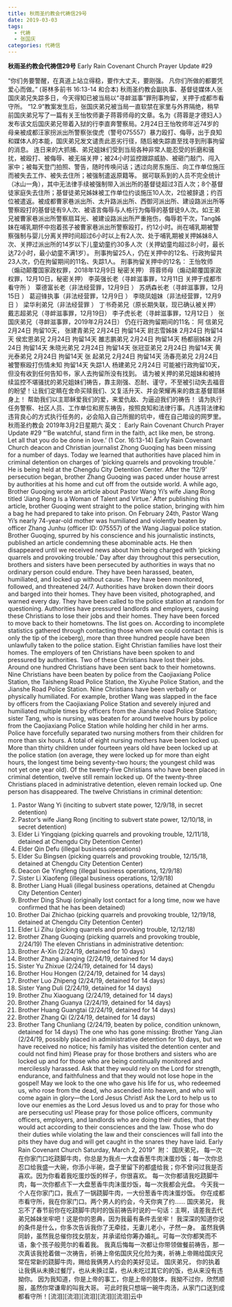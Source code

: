 ```yaml
---
title: 秋雨圣约教会代祷信29号
date: 2019-03-03 
tags:
  - 代祷
  - 张国庆
categories: 代祷信
---
```

**秋雨圣约教会代祷信29号**
Early Rain Covenant Church Prayer Update #29

“你们务要警醒，在真道上站立得稳，要作大丈夫，要刚强。 凡你们所做的都要凭爱心而做。” (哥林多前书 16:13-14 和合本)
秋雨圣约教会副执事、基督徒媒体人张国庆弟兄失踪多日，今天得知已被当局以“寻衅滋事”罪刑事拘留，关押于成都市看守所。
“12.9”教案发生后，张国庆弟兄被当局一直软禁在家里与外界隔绝，稍早前国庆弟兄写了一篇有关王怡牧师妻子蒋蓉师母的文章。名为《蒋蓉是才德妇人》 发布该文后国庆弟兄带着入狱的行李直奔警察局。2月24日王怡牧师年近74岁的母亲被成都汪家拐派出所警察张俊虎（警号075557）暴力殴打、侮辱，出于良知和媒体人的本能，国庆弟兄发文谴责此恶劣行径，随后被失踪直至找寻到刑事拘留的消息。
连日来的大抓捕、弟兄姐妹们受到当局各种非常人能忍受的折磨和骚扰，被殴打、被侮辱、被无端关押；被24小时监控跟踪威胁、被砸门敲门、闯入家中；被每天登门拍照、警告，随时传唤问话；透过向房东施压、向工作单位施压而被失去工作、被失去住所；被强制遣返原籍等。
据可联系到的人员不完全统计（冰山一角），其中无法律手续被强制带入派出所的基督徒超过3百人次；8个基督徒家庭失去住所；基督徒弟兄姊妹被工作单位约谈施压10人次，2位被辞退；约百位被遣返。被成都曹家巷派出所、太升路派出所、西御河派出所、建设路派出所等警察殴打的基督徒有9人次、被语言侮辱与人格行为侮辱的基督徒9人次。如王弟兄被曹家巷派出所警察扇耳光、被建设路派出所严重拖伤，侮辱若干次，Tang姊妹在哺乳期怀中抱着孩子被曹家巷派出所警察殴打，约12小时。尚在哺乳期被警察强制与婴儿分离关押时间超过6小时以上有2人次、处于哺乳期被关押姊妹8人次、关押过派出所的14岁以下儿童幼童约30多人次（关押幼童均超过8小时，最长达72小时，最小幼童不满1岁）。
刑事拘留25人，仍在关押中的12名、行政拘留共23人次，仍在拘留期间的11名、失踪1人。
刑事拘留关押中的12名：
王怡牧师（煽动颠覆国家政权罪，2018年12月9日 秘密关押）
蒋蓉师母（煽动颠覆国家政权罪，12月10日，秘密关押）
李英强长老（寻衅滋事罪，12月11日 关押于成都市看守所 ）
覃德富长老（非法经营罪，12月9日 ）
苏炳森长老（寻衅滋事罪，12月15日 ）
葛迎锋执事（非法经营罪，12月9日 ）
李晓凤姐妹（非法经营罪，12月9日 ）
梁华利弟兄（非法经营罪 ）
丁书奇弟兄（原长期失联，现已确认被关押）
戴志超弟兄（寻衅滋事罪，12月19日）
李子虎长老（寻衅滋事罪，12月12日 ）
张国庆弟兄（寻衅滋事罪，2019年2月24日）
仍在行政拘留期间的11名：
阿 信弟兄 2月24日 拘留10天，
张建青弟兄 2月24日 拘留14天
尉志雪姊妹 2月24日 拘留14天
侯宏恩弟兄 2月24日 拘留14天
雒志鹏弟兄 2月24日 拘留14天
杨都丽姊妹 2月24日 拘留14天
朱晓光弟兄 2月24日 拘留14天
张冠亚弟兄 2月24日 拘留14天
黄光泰弟兄 2月24日 拘留14天
张 起弟兄 2月24日 拘留14天
汤春亮弟兄 2月24日 被警察殴打伤情未知 拘留14天
失踪1人
杨建弟兄 2月24日 可能被行政拘留10天，但没有收到任何告知书，家人去拘留所没有找到。
请为被关押的弟兄姐妹和被持续监控不堪骚扰的弟兄姐妹们祷告，靠主刚强、忍耐、谨守，不至被引动失去福音的盼望！让我们定睛在舍命买赎我们、又复活升天、并会荣耀再来的救主基督耶稣身上！
帮助我们以主耶稣爱我们的爱，来爱仇敌、为逼迫我们的祷告！
请为执行任务警察、社区人员、工作单位和房东祷告，按照良知和法律行事。凡违背法律和违背良心的方式执行任务的，必会陷入自己所掘的坑中，缠在自己暗设的网罗里。
秋雨圣约教会
2019年3月2日星期六
英文：
Early Rain Covenant Church Prayer Update #29
“‘Be watchful, stand firm in the faith, act like men, be strong. Let all that you do be done in love.’ (1 Cor. 16:13-14)
Early Rain Covenant Church deacon and Christian journalist Zhong Guoqing has been missing for a number of days. Today we learned that authorities have placed him in criminal detention on charges of ‘picking quarrels and provoking trouble.’ He is being held at the Chengdu City Detention Center.
After the ‘12/9’ persecution began, brother Zhang Guoqing was paced under house arrest by authorities at his home and cut off from the outside world. A while ago, Brother Guoqing wrote an article about Pastor Wang Yi’s wife Jiang Rong titled ‘Jiang Rong Is a Woman of Talent and Virtue.’ After publishing this article, brother Guoqing went straight to the police station, bringing with him a bag he had prepared to take into prison. On February 24th, Pastor Wang Yi’s nearly 74-year-old mother was humiliated and violently beaten by officer Zhang Junhu (officer ID: 075557) of the Wang Jiaguai police station. Brother Guoqing, spurred by his conscience and his journalistic instincts, published an article condemning these abominable acts. He then disappeared until we received news about him being charged with ‘picking quarrels and provoking trouble.’
Day after day throughout this persecution, brothers and sisters have been persecuted by authorities in ways that no ordinary person could endure. They have been harassed, beaten, humiliated, and locked up without cause. They have been monitored, followed, and threatened 24/7. Authorities have broken down their doors and barged into their homes. They have been visited, photographed, and warned every day. They have been called to the police station at random for questioning. Authorities have pressured landlords and employers, causing these Christians to lose their jobs and their homes. They have been forced to move back to their hometowns. The list goes on.
According to incomplete statistics gathered through contacting those whom we could contact (this is only the tip of the iceberg), more than three hundred people have been unlawfully taken to the police station. Eight Christian families have lost their homes. The employers of ten Christians have been spoken to and pressured by authorities. Two of these Christians have lost their jobs. Around one hundred Christians have been sent back to their hometowns. Nine Christians have been beaten by police from the Caojiaxiang Police Station, the Taisheng Road Police Station, the Xiyuhe Police Station, and the Jianshe Road Police Station. Nine Christians have been verbally or physically humiliated. For example, brother Wang was slapped in the face by officers from the Caojiaxiang Police Station and severely injured and humiliated multiple times by officers from the Jianshe road Police Station; sister Tang, who is nursing, was beaten for around twelve hours by police from the Caojiaxiang Police Station while holding her child in her arms. Police have forcefully separated two nursing mothers from their children for more than six hours. A total of eight nursing mothers have been locked up. More than thirty children under fourteen years old have been locked up at the police station (on average, they were locked up for more than eight hours, the longest time being seventy-two hours; the youngest child was not yet one year old).
Of the twenty-five Christians who have been placed in criminal detention, twelve still remain locked up. Of the twenty-three Christians placed in administrative detention, eleven remain locked up. One person has disappeared.
The twelve Christians in criminal detention:
1. Pastor Wang Yi (inciting to subvert state power, 12/9/18, in secret detention)
2. Pastor’s wife Jiang Rong (inciting to subvert state power, 12/10/18, in secret detention)
3. Elder Li Yingqiang (picking quarrels and provoking trouble, 12/11/18, detained at Chengdu City Detention Center)
4. Elder Qin Defu (illegal business operations)
5. Elder Su Bingsen (picking quarrels and provoking trouble, 12/15/18, detained at Chengdu City Detention Center)
6. Deacon Ge Yingfeng (illegal business operations, 12/9/18)
7. Sister Li Xiaofeng (illegal business operations, 12/9/18)
8. Brother Liang Huali (illegal business operations, detained at Chengdu City Detention Center)
9. Brother Ding Shuqi (originally lost contact for a long time, now we have confirmed that he has been detained)
10. Brother Dai Zhichao (picking quarrels and provoking trouble, 12/19/18, detained at Chengdu City Detention Center)
11. Elder Li Zihu (picking quarrels and provoking trouble, 12/12/18)
12. Brother Zhang Guoqing (picking quarrels and provoking trouble, 2/24/19)
The eleven Christians in administrative detention:
1. Brother A-Xin (2/24/19, detained for 10 days)
2. Brother Zhang Jianqing (2/24/19, detained for 14 days)
3. Sister Yu Zhixue (2/24/19, detained for 14 days)
4. Brother Hou Hongen (2/24/19, detained for 14 days)
5. Brother Luo Zhipeng (2/24/19, detained for 14 days)
6. Sister Yang Duli (2/24/19, detained for 14 days)
7. Brother Zhu Xiaoguang (2/24/19, detained for 14 days)
8. Brother Zhang Guanya (2/24/19, detained for 14 days)
9. Brother Huang Guangtai (2/24/19, detained for 14 days)
10. Brother Zhang Qi (2/24/19, detained for 14 days)
11. Brother Tang Chunliang (2/24/19, beaten by police, condition unknown, detained for 14 days)
The one who has gone missing:
Brother Yang Jian (2/24/19, possibly placed in administrative detention for 10 days, but we have received no notice; his family has visited the detention center and could not find him)
Please pray for those brothers and sisters who are locked up and for those who are being continually monitored and mercilessly harassed. Ask that they would rely on the Lord for strength, endurance, and faithfulness and that they would not lose hope in the gospel! May we look to the one who gave his life for us, who redeemed us, who rose from the dead, who ascended into heaven, and who will come again in glory—the Lord Jesus Christ!
Ask the Lord to help us to love our enemies as the Lord Jesus loved us and to pray for those who are persecuting us!
Please pray for those police officers, community officers, employers, and landlords who are doing their duties, that they would act according to their consciences and the law. Those who do their duties while violating the law and their consciences will fall into the pits they have dug and will get caught in the snares they have laid.
Early Rain Covenant Church
Saturday, March 2, 2019”
​
附：
国庆弟兄，
每一次在你家门口吃跷脚牛肉，你总是为我点一大盘香葱牛肉沫蛋炒饭；每一次你总忍口给我盛一大碗，你添小半碗，盘子里留下的都盛给我；你不曾问过我是否喜欢。因为你看着我吃蛋炒饭的样子，你很喜欢。
每一次你都请我吃跷脚牛肉，每一次你都点下一大盘葱香牛肉沬蛋炒饭，每一次我都会光盘。
今天我一个人在你家门口，我点了一锅跷脚牛肉，一大份葱香牛肉沫蛋炒饭。
你在成都市看守所，我在你家门口。两个男人的约会，今天你爽了约……
国庆弟兄，
我忘不了春节前你在吃跷脚牛肉时的饭前祷告时说的一句话：主啊，请差我去代弟兄姊妹坐牢吧！这是你的恩典，因为我最有条件去坐牢！
 我深深的知道你说的条件是什么，你多次告诉我你了无牵挂，无妻儿老小，孑然一身。
虽然我俩同龄，虽然我总催你找女朋友，并承诺给你筹办婚礼。可每一次你都笑而不语，象个孩子般莞尔的看着我。
我真后悔每一次都让你带领做餐前祷告，那一次真该我抢着做一次祷告，祈祷上帝佑国庆兄化险为夷，祈祷上帝赐给国庆兄常在常新的跷脚牛肉，赐给我俩男人约会的美好见证。
国庆弟兄，
你的执着让我俩从未换过餐厅，也从未换过菜，也从未吃过其它的的饭，也从来没有违拗你。
因为我知道，你是上帝的事工，你是上帝的肢体，我拗不过你，欣然顺服，虽然你常谦卑的叫我大哥。
可此时我只想端一碗牛肉汤，从家门口送到成都看守所！[流泪][流泪][流泪][流泪][流泪]云中
​
